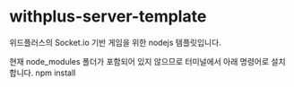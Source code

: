 # withplus-server-template
위드플러스의  Socket.io 기반 게임을 위한 nodejs 템플릿입니다.

현재 node_modules 폴더가 포함되어 있지 않으므로 터미널에서 아래 명령어로 설치합니다.
    npm install
